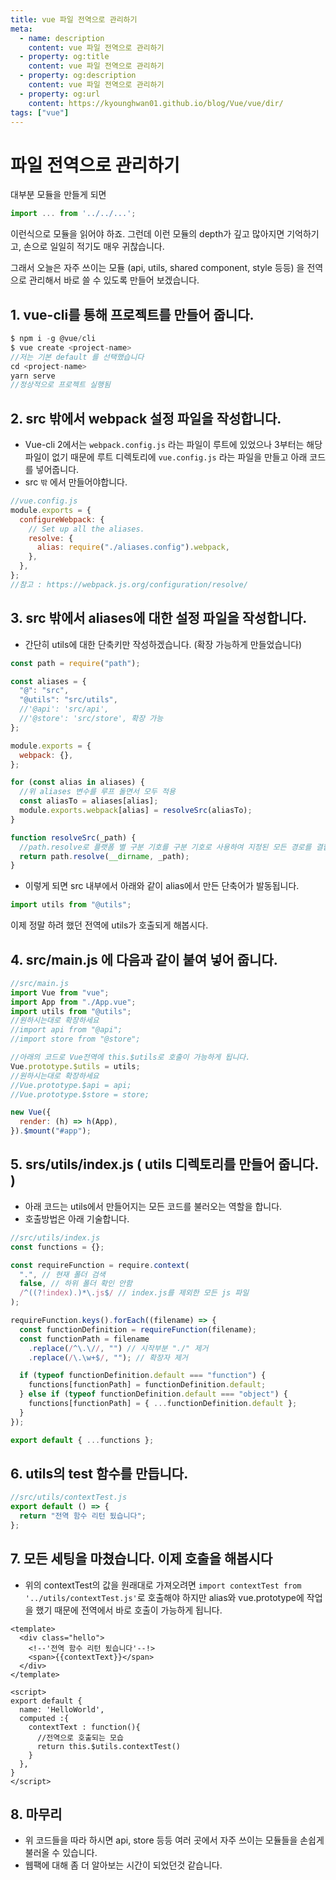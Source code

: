 ```yaml
---
title: vue 파일 전역으로 관리하기
meta:
  - name: description
    content: vue 파일 전역으로 관리하기
  - property: og:title
    content: vue 파일 전역으로 관리하기
  - property: og:description
    content: vue 파일 전역으로 관리하기
  - property: og:url
    content: https://kyounghwan01.github.io/blog/Vue/vue/dir/
tags: ["vue"]
---
```


# 파일 전역으로 관리하기

대부분 모듈을 만들게 되면

```js
import ... from '../../...';
```

이런식으로 모듈을 읽어야 하죠. 그런데 이런 모듈의 depth가 깊고 많아지면 기억하기고, 손으로 일일히 적기도 매우 귀찮습니다.

그래서 오늘은 자주 쓰이는 모듈 (api, utils, shared component, style 등등) 을 전역으로 관리해서 바로 쓸 수 있도록 만들어 보겠습니다.

## 1. vue-cli를 통해 프로젝트를 만들어 줍니다.

```js
$ npm i -g @vue/cli
$ vue create <project-name>
//저는 기본 default 를 선택했습니다
cd <project-name>
yarn serve
//정상적으로 프로젝트 실행됨
```

## 2. src 밖에서 webpack 설정 파일을 작성합니다.

- Vue-cli 2에서는 `webpack.config.js` 라는 파일이 루트에 있었으나 3부터는 해당 파일이 없기 때문에 루트 디렉토리에 `vue.config.js` 라는 파일을 만들고 아래 코드를 넣어줍니다.
- src `밖` 에서 만들어야합니다.

```js
//vue.config.js
module.exports = {
  configureWebpack: {
    // Set up all the aliases.
    resolve: {
      alias: require("./aliases.config").webpack,
    },
  },
};
//참고 : https://webpack.js.org/configuration/resolve/
```

## 3. src 밖에서 aliases에 대한 설정 파일을 작성합니다.

- 간단히 utils에 대한 단축키만 작성하겠습니다. (확장 가능하게 만들었습니다)

```js
const path = require("path");

const aliases = {
  "@": "src",
  "@utils": "src/utils",
  //'@api': 'src/api',
  //'@store': 'src/store', 확장 가능
};

module.exports = {
  webpack: {},
};

for (const alias in aliases) {
  //위 aliases 변수를 루프 돌면서 모두 적용
  const aliasTo = aliases[alias];
  module.exports.webpack[alias] = resolveSrc(aliasTo);
}

function resolveSrc(_path) {
  //path.resolve로 플랫폼 별 구분 기호를 구분 기호로 사용하여 지정된 모든 경로를 결합한 다음 결과 경로를 정규화합니다.
  return path.resolve(__dirname, _path);
}
```

- 이렇게 되면 src 내부에서 아래와 같이 alias에서 만든 단축어가 발동됩니다.

```js
import utils from "@utils";
```

이제 정말 하려 했던 전역에 utils가 호출되게 해봅시다.

## 4. src/main.js 에 다음과 같이 붙여 넣어 줍니다.

```js
//src/main.js
import Vue from "vue";
import App from "./App.vue";
import utils from "@utils";
//원하시는대로 확장하세요
//import api from "@api";
//import store from "@store";

//아래의 코드로 Vue전역에 this.$utils로 호출이 가능하게 됩니다.
Vue.prototype.$utils = utils;
//원하시는대로 확장하세요
//Vue.prototype.$api = api;
//Vue.prototype.$store = store;

new Vue({
  render: (h) => h(App),
}).$mount("#app");
```

## 5. srs/utils/index.js ( utils 디렉토리를 만들어 줍니다. )

- 아래 코드는 utils에서 만들어지는 모든 코드를 불러오는 역할을 합니다.
- 호출방법은 아래 기술합니다.

```js
//src/utils/index.js
const functions = {};

const requireFunction = require.context(
  ".", // 현재 폴더 검색
  false, // 하위 폴더 확인 안함
  /^((?!index).)*\.js$/ // index.js를 제외한 모든 js 파일
);

requireFunction.keys().forEach((filename) => {
  const functionDefinition = requireFunction(filename);
  const functionPath = filename
    .replace(/^\.\//, "") // 시작부분 "./" 제거
    .replace(/\.\w+$/, ""); // 확장자 제거

  if (typeof functionDefinition.default === "function") {
    functions[functionPath] = functionDefinition.default;
  } else if (typeof functionDefinition.default === "object") {
    functions[functionPath] = { ...functionDefinition.default };
  }
});

export default { ...functions };
```

## 6. utils의 test 함수를 만듭니다.

```js
//src/utils/contextTest.js
export default () => {
  return "전역 함수 리턴 됬습니다";
};
```

## 7. 모든 세팅을 마쳤습니다. 이제 호출을 해봅시다

- 위의 contextTest의 값을 원래대로 가져오려면 `import contextTest from '../utils/contextTest.js'`로 호출해야 하지만 alias와 vue.prototype에 작업을 했기 때문에 전역에서 바로 호출이 가능하게 됩니다.

```vue
<template>
  <div class="hello">
    <!--'전역 함수 리턴 됬습니다'--!>
    <span>{{contextText}}</span>
  </div>
</template>

<script>
export default {
  name: 'HelloWorld',
  computed :{
    contextText : function(){
      //전역으로 호출되는 모습
      return this.$utils.contextTest()
    }
  },
}
</script>
```

## 8. 마무리

- 위 코드들을 따라 하시면 api, store 등등 여러 곳에서 자주 쓰이는 모듈들을 손쉽게 불러올 수 있습니다.
- 웹팩에 대해 좀 더 알아보는 시간이 되었던것 같습니다.

<TagLinks />

<Disqus />
